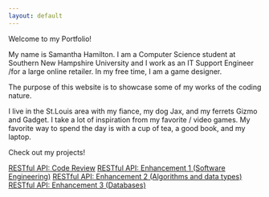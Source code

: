 ```yaml
---
layout: default
---
```


Welcome to my Portfolio!

My name is Samantha Hamilton. I am a Computer Science student at Southern New Hampshire University and I work as an IT Support Engineer /for a large online retailer. In my free time, I am a game designer. 

The purpose of this website is to showcase some of my works of the coding nature.

I live in the St.Louis area with my fiance, my dog Jax, and my ferrets Gizmo and Gadget. I take a lot of inspiration from my favorite / video games. My favorite way to spend the day is with a cup of tea, a good book, and my laptop.

Check out my projects!

[RESTful API: Code Review](./code-review.html)
[RESTful API: Enhancement 1 (Software Engineering)](./enhancement-1.html)
[RESTful API: Enhancement 2 (Algorithms and data types)](./enhancement-2.html)
[RESTful API: Enhancement 3 (Databases)](./enhancement-3.html)
